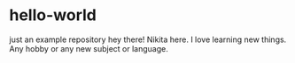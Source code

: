 # hello-world
just an example repository
hey there! Nikita here. I love learning new things. Any hobby or any new subject or language.
